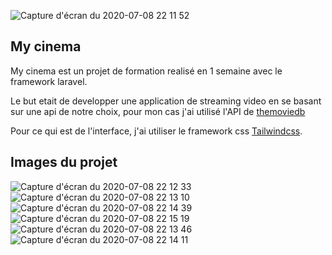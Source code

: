 ![Capture d'écran du 2020-07-08 22 11 52](https://user-images.githubusercontent.com/56683920/86966818-0bfc4e00-c16a-11ea-9ef9-3abf383d43d9.png)

## My cinema

My cinema est un projet de formation realisé en 1 semaine avec le framework laravel.

Le but etait de developper une application de streaming video en se basant sur une api de notre choix,
pour mon cas j'ai utilisé l'API de <a href='https://developers.themoviedb.org/3/getting-started/image-languages' >themoviedb</a>

Pour ce qui est de l'interface, j'ai utiliser le framework css <a href='https://tailwindcss.com/'>Tailwindcss</a>.

## Images du projet

![Capture d'écran du 2020-07-08 22 12 33](https://user-images.githubusercontent.com/56683920/86967443-ec195a00-c16a-11ea-88f3-c48aa6806c3a.png)
![Capture d'écran du 2020-07-08 22 13 10](https://user-images.githubusercontent.com/56683920/86967454-eface100-c16a-11ea-9e42-7cba708bf224.png)
![Capture d'écran du 2020-07-08 22 14 39](https://user-images.githubusercontent.com/56683920/86967496-fb98a300-c16a-11ea-9d75-ba9b96a54f6c.png)
![Capture d'écran du 2020-07-08 22 15 19](https://user-images.githubusercontent.com/56683920/86967775-621dc100-c16b-11ea-971f-29413d2d9de0.png)
![Capture d'écran du 2020-07-08 22 13 46](https://user-images.githubusercontent.com/56683920/86967472-f50a2b80-c16a-11ea-9b0b-ab77558e967a.png)
![Capture d'écran du 2020-07-08 22 14 11](https://user-images.githubusercontent.com/56683920/86967494-fa677600-c16a-11ea-9c21-872431712f47.png)

